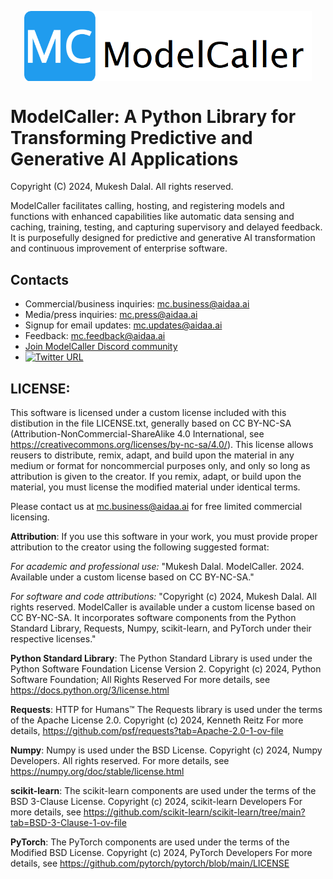 <p align="center">
  <img align="center" src="docs/images/mc.png" width="460px" />
</p>
<p align="left">

# **ModelCaller**: A Python Library for Transforming Predictive and Generative AI Applications
Copyright (C) 2024, Mukesh Dalal. All rights reserved.

ModelCaller facilitates calling, hosting, and registering models and functions with enhanced capabilities like automatic data sensing and caching, training, testing, and capturing supervisory and delayed feedback. It is purposefully designed for predictive and generative AI transformation and continuous improvement of enterprise software.

## Contacts
- Commercial/business inquiries: mc.business@aidaa.ai
- Media/press inquiries: mc.press@aidaa.ai
- Signup for email updates: mc.updates@aidaa.ai
- Feedback: mc.feedback@aidaa.ai
- [Join ModelCaller Discord community](https://discord.gg/CgEvYuNS)
- [![Twitter URL](https://img.shields.io/twitter/url/https/twitter.com/modelcaller.svg?style=social&label=Follow%20%40modelcaller)](https://twitter.com/modelcaller)
  
## LICENSE:
This software is licensed under a custom license included with this distibution in the file LICENSE.txt, generally based on CC BY-NC-SA (Attribution-NonCommercial-ShareAlike 4.0 International, see https://creativecommons.org/licenses/by-nc-sa/4.0/). This license allows reusers to distribute, remix, adapt, and build upon the material in any medium or format for noncommercial purposes only, and only so long as attribution is given to the creator. If you remix, adapt, or build upon the material, you must license the modified material under identical terms.

Please contact us at mc.business@aidaa.ai for free limited commercial licensing.

**Attribution**:
If you use this software in your work, you must provide proper attribution to the creator using the following suggested format:

*For academic and professional use:*
"Mukesh Dalal. ModelCaller. 2024. Available under a custom license based on CC BY-NC-SA." 

*For software and code attributions:*
"Copyright (c) 2024, Mukesh Dalal. All rights reserved. 
ModelCaller is available under a custom license based on CC BY-NC-SA. It incorporates software components from the Python Standard Library, Requests, Numpy, scikit-learn, and PyTorch under their respective licenses."

**Python Standard Library**:
The Python Standard Library is used under the Python Software Foundation License Version 2.
Copyright (c) 2024, Python Software Foundation; All Rights Reserved
For more details, see https://docs.python.org/3/license.html

**Requests**: HTTP for Humans™
The Requests library is used under the terms of the Apache License 2.0.
Copyright (c) 2024, Kenneth Reitz
For more details, https://github.com/psf/requests?tab=Apache-2.0-1-ov-file

**Numpy**:
Numpy is used under the BSD License.
Copyright (c) 2024, Numpy Developers. All rights reserved.
For more details, see https://numpy.org/doc/stable/license.html

**scikit-learn**:
The scikit-learn components are used under the terms of the BSD 3-Clause License.
Copyright (c) 2024, scikit-learn Developers
For more details, see https://github.com/scikit-learn/scikit-learn/tree/main?tab=BSD-3-Clause-1-ov-file

**PyTorch**:
The PyTorch components are used under the terms of the Modified BSD License.
Copyright (c) 2024, PyTorch Developers
For more details, see https://github.com/pytorch/pytorch/blob/main/LICENSE